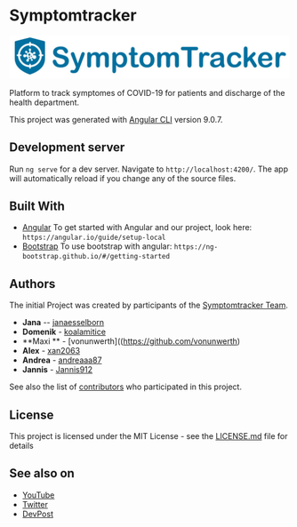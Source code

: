# Symptomtracker
![alt text](src/assets/img/Logo_SymptomTracker.jpeg)

Platform to track symptomes of COVID-19 for patients and discharge of the health department.


This project was generated with [Angular CLI](https://github.com/angular/angular-cli) version 9.0.7.

## Development server

Run `ng serve` for a dev server. Navigate to `http://localhost:4200/`. The app will automatically reload if you change any of the source files.

## Built With

* [Angular](https://angular.io/) To get started with Angular and our project, look here: `https://angular.io/guide/setup-local`
* [Bootstrap](https://ng-bootstrap.github.io/#/home) To use bootstrap with angular: `https://ng-bootstrap.github.io/#/getting-started`

## Authors

The initial Project was created by participants of the [Symptomtracker Team](https://devpost.com/software/symptomtracker-62xhkp).

* **Jana** -- [janaesselborn](https://github.com/janaesselborn)
* **Domenik** - [koalamitice](https://github.com/koalamitice)
* **Maxi ** - [vonunwerth]((https://github.com/vonunwerth)
* **Alex** - [xan2063](https://github.com/xan2063)
* **Andrea** - [andreaaa87](https://github.com/andreaaa87)
* **Jannis** - [Jannis912](https://github.com/jannis912)

See also the list of [contributors](https://github.com/symptomtracker/backend/contributors) who participated in this project.

## License

This project is licensed under the MIT License - see the [LICENSE.md](LICENSE.md) file for details

## See also on

* [YouTube](https://www.youtube.com/channel/UCQtwhY5A4YLoXUxC61mvbaA)
* [Twitter](https://twitter.com/symptomtracker1)
* [DevPost](https://devpost.com/software/symptomtracker-62xhkp)
